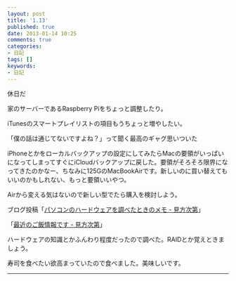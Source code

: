 ```yaml
---
layout: post
title: '1.13'
published: true
date: 2013-01-14 10:25
comments: true
categories:
- 日記
tags: []
keywords:
- 日記
---
```

休日だ

家のサーバーであるRaspberry Piをちょっと調整したり。

iTunesのスマートプレイリストの項目もうちょっと増やしたい。

「僕の話は通じてないですよね？」って聞く最高のギャグ思いついた

iPhoneとかをローカルバックアップの設定にしてみたらMacの要領がいっぱいになってしまってすぐにiCloudバックアップに戻した。要領がそろそろ限界になってきたのかなー、ちなみに125GのMacBookAirです。新しいのに買い替えてもいいのかもしれない、もっと要領いいやつ。

Airから変える気はないので新しい型でたら購入を検討しよう。

ブログ投稿「[パソコンのハードウェアを調べたときのメモ - 見方次第](http://soramugi.hateblo.jp/entry/2013/01/13/220643 "パソコンのハードウェアを調べたときのメモ - 見方次第")」

「[最近のご飯情報です - 見方次第](http://soramugi.hateblo.jp/entry/2013/01/13/220925 "最近のご飯情報です - 見方次第")」

ハードウェアの知識とかふんわり程度だったので調べた。RAIDとか覚えときましょう。

寿司を食べたい欲高まっていたので食べました。美味しいです。

---

